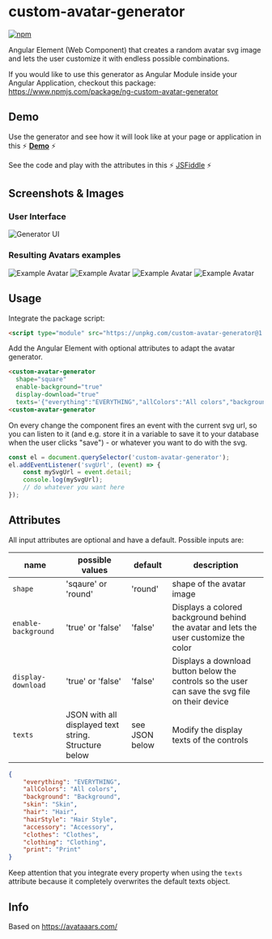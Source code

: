 # custom-avatar-generator
[![npm](https://flat.badgen.net/npm/v/custom-avatar-generator)](https://www.npmjs.com/package/custom-avatar-generator)

Angular Element (Web Component) that creates a random avatar svg image and lets the user customize it with endless possible combinations.

If you would like to use this generator as Angular Module inside your Angular Application, checkout this package:
https://www.npmjs.com/package/ng-custom-avatar-generator

## Demo
Use the generator and see how it will look like at your page or application in this
⚡
**[Demo](https://htmlpreview.github.io/?https://github.com/maidi29/custom-avatar-generator/demo/demo/index.html)**
⚡

See the code and play with the attributes in this 
⚡
[JSFiddle](https://jsfiddle.net/maidi/L4so8gyj/)
⚡

## Screenshots & Images
### User Interface
![Generator UI](https://raw.githubusercontent.com/maidi29/custom-avatar-generator/images/images/generator-interface.PNG)
### Resulting Avatars examples
![Example Avatar](https://raw.githubusercontent.com/maidi29/custom-avatar-generator/images/images/avatar-example-3.svg)
![Example Avatar](https://raw.githubusercontent.com/maidi29/custom-avatar-generator/images/images/avatar-example-2.svg)
![Example Avatar](https://raw.githubusercontent.com/maidi29/custom-avatar-generator/images/images/avatar-example-1.svg)
![Example Avatar](https://raw.githubusercontent.com/maidi29/custom-avatar-generator/images/images/avatar-example-4.svg)
## Usage
Integrate the package script:
````html
<script type="module" src="https://unpkg.com/custom-avatar-generator@1.1.2"></script>
````
Add the Angular Element with optional attributes to adapt the avatar generator.
````html
<custom-avatar-generator 
  shape="square" 
  enable-background="true" 
  display-download="true" 
  texts='{"everything":"EVERYTHING","allColors":"All colors","background":"Background","skin":"Skin","hair":"Hair","hairStyle":"Hair Style","accessory":"Accessory","clothes":"Clothes","clothing":"Clothing","print":"Print"}'>
<custom-avatar-generator 
````
On every change the component fires an event with the current svg url, so you can listen to it (and e.g. store it in a variable to save it to your database when the user clicks "save") - or whatever you want to do with the svg.
```javascript
const el = document.querySelector('custom-avatar-generator');
el.addEventListener('svgUrl', (event) => {
    const mySvgUrl = event.detail;
    console.log(mySvgUrl);
    // do whatever you want here
});
````
## Attributes
All input attributes are optional and have a default. Possible inputs are:

| name               | possible values                                     | default        | description                                                                                     |
| -------------      |-------------                                        | ----           | -----                                                                                           |
| `shape`            | 'sqaure' or 'round'                                 | 'round'        | shape of the avatar image                                                                       |
| `enable-background`| 'true' or 'false'                                   | 'false'        | Displays a colored background behind the avatar and lets the user customize the color           |
| `display-download` | 'true' or 'false'                                   | 'false'        | Displays a download button below the controls so the user can save the svg file on their device |
| `texts`            | JSON with all displayed text string. Structure below| see JSON below | Modify the display texts of the controls                                                        |
```json
{
    "everything": "EVERYTHING",
    "allColors": "All colors",
    "background": "Background",
    "skin": "Skin",
    "hair": "Hair",
    "hairStyle": "Hair Style",
    "accessory": "Accessory",
    "clothes": "Clothes",
    "clothing": "Clothing",
    "print": "Print"
}
```
Keep attention that you integrate every property when using the `texts` attribute because it completely overwrites the default texts object.

## Info
Based on https://avataaars.com/
